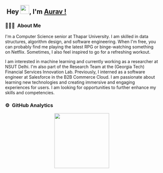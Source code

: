 <!--
Hey <img src="https://github.com/TheDudeThatCode/TheDudeThatCode/blob/master/Assets/Hi.gif" width="29">, I'm [Aurav !](https://linktr.ee/auravaces)

I'm a senior pursuing a Bachelor of Engineering in Computer Science and Engineering from Thapar University. I am skilled in data structures, algorithm design, and software engineering. If not learning something new, you can probably find me playing the latest RPG or binge-watching something on Netflix. Sometimes, I also feel inspired to go for a refreshing workout.

I am interested in machine learning and currently working as a researcher at NSUT Delhi. I previously interned as a software engineer at Salesforce, where I designed and developed innovative solutions for A/B Testing in the B2B Commerce Cloud. I am passionate about learning new technologies and creating immersive and engaging experiences for users. I am looking for opportunities to further enhance my skills and competencies.
-->

## &nbsp;Hey <img src="https://github.com/TheDudeThatCode/TheDudeThatCode/blob/master/Assets/Hi.gif" width="29">, I'm [Aurav !](https://linktr.ee/auravaces)

### 👨🏻‍💻 &nbsp;About Me

I'm a Computer Science senior at Thapar University. I am skilled in data structures, algorithm design, and software engineering. When I'm free, you can probably find me playing the latest RPG or binge-watching something on Netflix. Sometimes, I also feel inspired to go for a refreshing workout.

I am interested in machine learning and currently working as a researcher at NSUT Delhi. I'm also part of the Research Team at the (Georgia Tech) Financial Services Innovation Lab. Previously, I interned as a software engineer at Salesforce in the B2B Commerce Cloud. I am passionate about learning new technologies and creating immersive and engaging experiences for users. I am looking for opportunities to further enhance my skills and competencies.

### ⚙️ &nbsp;GitHub Analytics

<p align="center">
<a href="https://github.com/AVS1508">
  <img height="180em" src="https://github-readme-stats-eight-theta.vercel.app/api?username=le-incroyable1-dev&show_icons=true&theme=vue-dark&include_all_commits=true&count_private=true" />
 
 <!-- <img height="180em" src="https://github-readme-stats-eight-theta.vercel.app/api/top-langs/?username=le-incroyable1-dev&layout=compact&exclude_lang=java+r&theme=vue-dark" /> -->
</a>
</p>

<!--
<img src="https://github-readme-stats.vercel.app/api?username=le-incroyable1-dev&show_icons=true&locale=en&theme=slateorange" alt="le-incroyable1-dev" />

<br>

![GitHub Streak](https://github-readme-streak-stats.herokuapp.com?user=le-incroyable1-dev&theme=slateorange)

<br>

<img src="https://github-readme-stats.vercel.app/api/top-langs?username=le-incroyable1-dev&show_icons=true&locale=en&layout=compact&theme=slateorange" alt="le-incroyable1-dev" />
-->


<!-- [![Most Used Languages](https://github-readme-stats.vercel.app/api/top-langs/?username=le-incroyable1-dev&layout=compact&theme=midnight-purple)](https://github.com/le-incroyable1-dev/github-readme-stats)
 -->

<!---
le-incroyable1-dev/le-incroyable1-dev is a ✨ special ✨ repository because its `README.md` (this file) appears on your GitHub profile.
You can click the Preview link to take a look at your changes.
--->
